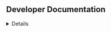 ## Developer Documentation

<details>

To setup a local development environment:

* clone the repository
* change directories using `cd sociome_portal`
* create a virtual environment using `python3 -m venv sociome_portal`
* change directories using `cd sociome_portal`
* activate the vertual environment using `source bin/activate`
* install the dependencies using `pip install django-globus-portal-framework`
* Go to the Globus Developer Site and retrieve client is and client secrets
* Make sure `http://localhost:8000/complete/globus/` is added to the redirect`
* create settings/local.py with `SOCIAL_AUTH_GLOBUS_KEY` and `SOCIAL_AUTH_GLOBUS_SECRET` from Globus Developer site
  ```
  from sociome_portal.settings.base import *
  
  # Your portal credentials for a Globus Auth Flow
  SOCIAL_AUTH_GLOBUS_KEY = ""
  SOCIAL_AUTH_GLOBUS_SECRET = ""
  DEBUG = True
  SECRET_KEY =""
  STATIC_ROOT = "/usr/local/var/www/static/"
  ```
* change directories using `cd ..`
* create the initial database using `python manage.py migrate`

* in order to test local deployment one can run the django app locally using `python manage.py runserver`

</details>
